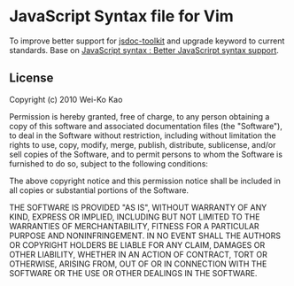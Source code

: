# JavaScript Syntax file for Vim

To improve better support for [jsdoc-toolkit][] and upgrade keyword to current standards.
Base on [JavaScript syntax : Better JavaScrirpt syntax support][].

[jsdoc-toolkit]:http://code.google.com/p/jsdoc-toolkit/
[JavaScript syntax : Better JavaScrirpt syntax support]:http://www.vim.org/scripts/script.php?script_id=1491

## License

Copyright (c) 2010 Wei-Ko Kao

Permission is hereby granted, free of charge, to any person obtaining a copy
of this software and associated documentation files (the "Software"), to deal
in the Software without restriction, including without limitation the rights
to use, copy, modify, merge, publish, distribute, sublicense, and/or sell
copies of the Software, and to permit persons to whom the Software is
furnished to do so, subject to the following conditions:

The above copyright notice and this permission notice shall be included in
all copies or substantial portions of the Software.

THE SOFTWARE IS PROVIDED "AS IS", WITHOUT WARRANTY OF ANY KIND, EXPRESS OR
IMPLIED, INCLUDING BUT NOT LIMITED TO THE WARRANTIES OF MERCHANTABILITY,
FITNESS FOR A PARTICULAR PURPOSE AND NONINFRINGEMENT. IN NO EVENT SHALL THE
AUTHORS OR COPYRIGHT HOLDERS BE LIABLE FOR ANY CLAIM, DAMAGES OR OTHER
LIABILITY, WHETHER IN AN ACTION OF CONTRACT, TORT OR OTHERWISE, ARISING FROM,
OUT OF OR IN CONNECTION WITH THE SOFTWARE OR THE USE OR OTHER DEALINGS IN
THE SOFTWARE.
